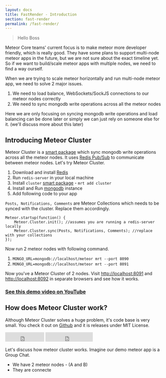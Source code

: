 ```yaml
---
layout: docs
title: FastRender - Introduction
section: fast-render
permalink: /fast-render/
---
```


> Hello Boss

Meteor Core teams' current focus is to make meteor more developer friendly, which is really good. They have some plans to support multi-node meteor apps in the future, but we are not sure about the exact timeline yet. So if we want to build/scale meteor apps with multiple nodes, we need to find a way ourself. 

When we are trying to scale meteor horizontally and run multi-node meteor app, we need to solve 2 major issues.

1. We need to load balance, WebSockets/SockJS connections to our meteor nodes correctly
2. We need to sync mongodb write operations across all the meteor nodes

Here we are only focusing on syncing mongodb write operations and load balancing can be done later or simply we can just rely on someone else for it. (we'll discuss more about this later)

## Introducing Meteor Cluster

Meteor Cluster is a [smart package](https://atmosphere.meteor.com/package/cluster) which sync mongodb write operations across all the meteor nodes. It uses [Redis Pub/Sub](http://redis.io/topics/pubsub) to communicate between meteor nodes. Let's try Meteor Cluster.

1. Download and install [Redis](http://redis.io)
2. Run `redis-server` in your local machine
3. Install `cluster` [smart package](https://atmosphere.meteor.com/package/cluster) - `mrt add cluster`
5. Install and Run [mongodb](http://www.mongodb.org/) instance
4. Add following code to your app

`Posts, Notifications, Comments` are Meteor Collections which needs to be synced with the cluster. Replace them accordingly.

    Meteor.startup(function() {
        Meteor.Cluster.init(); //assumes you are running a redis-server locally
        Meteor.Cluster.sync(Posts, Notifications, Comments); //replace with your collections
    });

Now run 2 meteor nodes with following command.

1. `MONGO_URL=mongodb://localhost/meteor mrt --port 8090`
2. `MONGO_URL=mongodb://localhost/meteor mrt --port 8091`

Now you've a Meteor Cluster of 2 nodes. Visit [http://localhost:8091](http://localhost:8091) and [http://localhost:8092](http://localhost:8091) in separate browsers and see how it works.

### [See this demo video on YouTube](http://www.youtube.com/watch?v=12NkUJEdFCw&amp;feature=youtu.be)

## How does Meteor Cluster work?

Although Meteor Cluster solves a huge problem, it's code base is very small. You check it out on [Github](https://github.com/arunoda/meteor-cluster) and it is releases under MIT License.

<iframe src="http://ghbtns.com/github-btn.html?user=arunoda&amp;repo=meteor-cluster&amp;type=watch&amp;count=true&amp;size=large" allowtransparency="true" frameborder="0" scrolling="0" width="125px" height="30px">
</iframe>
<iframe src="http://ghbtns.com/github-btn.html?user=arunoda&amp;repo=meteor-cluster&amp;type=fork&amp;count=true&amp;size=large" allowtransparency="true" frameborder="0" scrolling="0" width="152px" height="30px">
</iframe>

Let's discuss how meteor cluster works. Imagine our demo meteor app is a Group Chat.

* We have 2 meteor nodes - (A and B)
* They are connecte